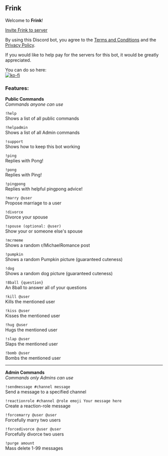 ## Frink

Welcome to **Frink**!

[Invite Frink to server](https://discord.com/oauth2/authorize?client_id=1388298395503952065)

By using this Discord bot, you agree to the [Terms and Conditions](https://github.com/ballinglobster/frink/blob/main/TERMS.md#terms-of-service) and the [Privacy Policy](https://github.com/ballinglobster/frink/blob/main/PRIVACY.md#privacy-policy).

If you would like to help pay for the servers for this bot, it would be greatly appreciated.

You can do so here:  
[![ko-fi](https://ko-fi.com/img/githubbutton_sm.svg)](https://ko-fi.com/T6T1ZSQY8)

### Features:

**Public Commands**  
*Commands anyone can use*

`!help`  
Shows a list of all public commands

`!helpadmin`  
Shows a list of all Admin commands

`!support`  
Shows how to keep this bot working

`!ping`  
Replies with Pong!

`!pong`  
Replies with Ping!

`!pingpong`  
Replies with helpful pingpong advice!

`!marry @user`  
Propose marriage to a user

`!divorce`  
Divorce your spouse

`!spouse (optional: @user)`  
Show your or someone else's spouse

`!mcrmeme`  
Shows a random r/MichaelRomance post

`!pumpkin`  
Shows a random Pumpkin picture (guaranteed cuteness)

`!dog`  
Shows a random dog picture (guaranteed cuteness)

`!8ball {question}`  
An 8ball to answer all of your questions

`!kill @user`  
Kills the mentioned user

`!kiss @user`  
Kisses the mentioned user

`!hug @user`  
Hugs the mentioned user

`!slap @user`  
Slaps the mentioned user

`!bomb @user`  
Bombs the mentioned user

---

**Admin Commands**  
*Commands only Admins can use*

`!sendmessage #channel message`  
Send a message to a specified channel

`!reactionrole #channel @role emoji Your message here`  
Create a reaction-role message

`!forcemarry @user @user`  
Forcefully marry two users

`!forcedivorce @user @user`  
Forcefully divorce two users

`!purge amount`  
Mass delete 1-99 messages
